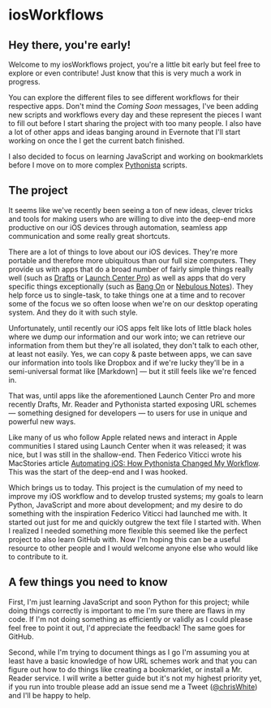 # iosWorkflows

## Hey there, you're early!

Welcome to my iosWorkflows project, you're a little bit early but feel free to explore or even contribute! Just know that this is very much a work in progress.

You can explore the different files to see different workflows for their respective apps. Don't mind the *Coming Soon* messages, I've been adding new scripts and workflows every day and these represent the pieces I want to fill out before I start sharing the project with too many people. I also have a lot of other apps and ideas banging around in Evernote that I'll start working on once the I get the current batch finished.

I also decided to focus on learning JavaScript and working on bookmarklets before I move on to more complex [Pythonista](http://omz-software.com/pythonista/) scripts.

## The project

It seems like we've recently been seeing a ton of new ideas, clever tricks and tools for making users who are willing to dive into the deep-end more productive on our iOS devices through automation, seamless app communication and some really great shortcuts.

There are a lot of things to love about our iOS devices. They're more portable and therefore more ubiquitous than our full size computers. They provide us with apps that do a broad number of fairly simple things really well (such as [Drafts](http://agiletortoise.com/drafts) or [Launch Center Pro](http://appcubby.com/launch-center/)) as well as apps that do very specific things exceptionally (such as [Bang On](http://kepner.me/apps/) or [Nebulous Notes](http://nebulousapps.net/)). They help force us to single-task, to take things one at a time and to recover some of the focus we so often loose when we're on our desktop operating system. And they do it with such style.

Unfortunately, until recently our iOS apps felt like lots of little black holes where we dump our information and our work into; we can retrieve our information from them but they're all isolated, they don't talk to each other, at least not easily. Yes, we can copy & paste between apps, we can save our information into tools like Dropbox and if we're lucky they'll be in a semi-universal format like [Markdown] — but it still feels like we're fenced in.

That was, until apps like the aforementioned Launch Center Pro and more recently Drafts, Mr. Reader and Pythonista started exposing URL schemes — something designed for developers — to users for use in unique and powerful new ways. 

Like many of us who follow Apple related news and interact in Apple communities I stared using Launch Center when it was released; it was nice, but I was still in the shallow-end. Then Federico Viticci wrote his MacStories article [Automating iOS: How Pythonista Changed My Workflow](http://www.macstories.net/stories/automating-ios-how-pythonista-changed-my-workflow/). This was the start of the deep-end and I was hooked.

Which brings us to today. This project is the cumulation of my need to improve my iOS workflow and to develop trusted systems; my goals to learn Python, JavaScript and more about development; and my desire to do something with the inspiration Federico Viticci had launched me with. It started out just for me and quickly outgrew the text file I started with. When I realized I needed something more flexible this seemed like the perfect project to also learn GitHub with. Now I'm hoping this can be a useful resource to other people and I would welcome anyone else who would like to contribute to it.

## A few things you need to know

First, I'm just learning JavaScript and soon Python for this project; while doing things correctly is important to me I'm sure there are flaws in my code. If I'm not doing something as efficiently or validly as I could please feel free to point it out, I'd appreciate the feedback! The same goes for GitHub.

Second, while I'm trying to document things as I go I'm assuming you at least have a basic knowledge of how URL schemes work and that you can figure out how to do things like creating a bookmarklet, or install a Mr. Reader service. I will write a better guide but it's not my highest priority yet, if you run into trouble please add an issue send me a Tweet ([@chrisWhite](https://twitter.com/chrisWhite)) and I'll be happy to help.